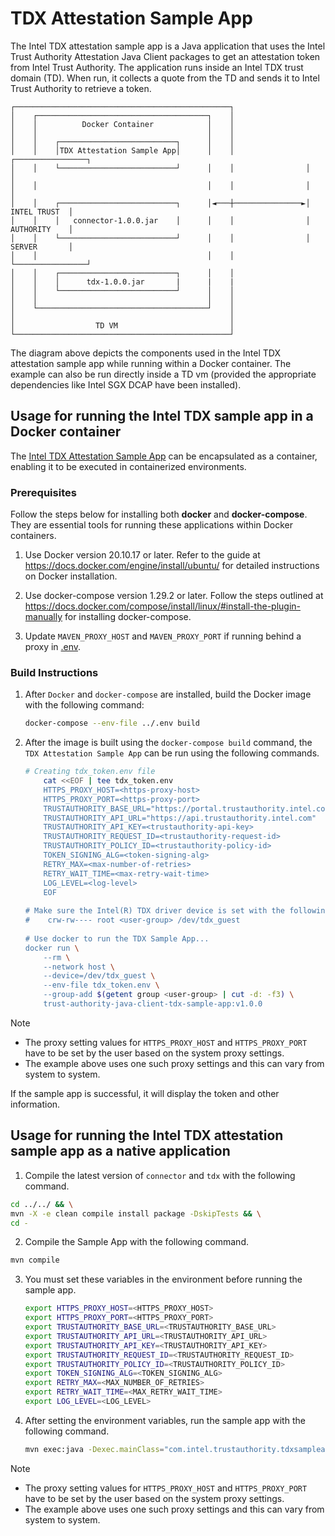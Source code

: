 # TDX Attestation Sample App

The Intel TDX attestation sample app is a Java application that uses the Intel Trust Authority Attestation Java Client packages
to get an attestation token from Intel Trust Authority. The application runs inside an Intel TDX trust domain (TD). When run,
it collects a quote from the TD and sends it to Intel Trust Authority to retrieve a token.

```
┌────────────────────────────────────────────────┐
│    ┌──────────────────────────────────────┐    │
│    │          Docker Container            │    │
│    │                                      │    │
│    │    ┌──────────────────────────┐      │    │
│    │    │TDX Attestation Sample App│      │    │                ┌────────────────┐
│    │    └──────────────────────────┘      │    │                │                │
│    │                                      │    │                │                │
│    │    ┌──────────────────────────┐      │◄───┼───────────────►│   INTEL TRUST  │
│    │    │   connector-1.0.0.jar    │      │    │                │   AUTHORITY    │
│    │    └──────────────────────────┘      │    │                │   SERVER       │
│    │                                      │    │                └────────────────┘
│    │    ┌──────────────────────────┐      │    │
│    │    │      tdx-1.0.0.jar       |      |    |
│    │    └──────────────────────────┘      │    │
│    │                                      │    │
│    └──────────────────────────────────────┘    │
│                                                │
│                  TD VM                         │
└────────────────────────────────────────────────┘
```
The diagram above depicts the components used in the Intel TDX attestation sample app while running within
a Docker container. The example can also be run directly inside a TD vm (provided
the appropriate dependencies like Intel SGX DCAP have been installed).

## Usage for running the Intel TDX sample app in a Docker container

The [Intel TDX Attestation Sample App](src/main/java/com/intel/trustauthority/tdx/SampleApp.java) can be encapsulated as a container, enabling it to be executed in containerized environments.

### Prerequisites

Follow the steps below for installing both **docker** and **docker-compose**. They are essential tools for running these applications within Docker containers.

1. Use Docker version 20.10.17 or later. Refer to the guide at https://docs.docker.com/engine/install/ubuntu/ for detailed instructions on Docker installation.

2. Use docker-compose version 1.29.2 or later. Follow the steps outlined at https://docs.docker.com/compose/install/linux/#install-the-plugin-manually for installing docker-compose.

3. Update `MAVEN_PROXY_HOST` and `MAVEN_PROXY_PORT` if running behind a proxy in [.env](../.env).

### Build Instructions

1. After  `Docker` and `docker-compose` are installed, build the Docker image with the following command:
   ```sh
   docker-compose --env-file ../.env build
   ```

2. After the image is built using the  `docker-compose build` command, the `TDX Attestation Sample App` can be run using the following commands.

   ```sh
   # Creating tdx_token.env file
       cat <<EOF | tee tdx_token.env
       HTTPS_PROXY_HOST=<https-proxy-host>
       HTTPS_PROXY_PORT=<https-proxy-port>
       TRUSTAUTHORITY_BASE_URL="https://portal.trustauthority.intel.com"
       TRUSTAUTHORITY_API_URL="https://api.trustauthority.intel.com"
       TRUSTAUTHORITY_API_KEY=<trustauthority-api-key>
       TRUSTAUTHORITY_REQUEST_ID=<trustauthority-request-id>
       TRUSTAUTHORITY_POLICY_ID=<trustauthority-policy-id>
       TOKEN_SIGNING_ALG=<token-signing-alg>
       RETRY_MAX=<max-number-of-retries>
       RETRY_WAIT_TIME=<max-retry-wait-time>
       LOG_LEVEL=<log-level>
       EOF
     
   # Make sure the Intel(R) TDX driver device is set with the following permissions:
   #    crw-rw---- root <user-group> /dev/tdx_guest
       
   # Use docker to run the TDX Sample App...
   docker run \
       --rm \
       --network host \
       --device=/dev/tdx_guest \
       --env-file tdx_token.env \
       --group-add $(getent group <user-group> | cut -d: -f3) \
       trust-authority-java-client-tdx-sample-app:v1.0.0
   ```

> [!NOTE]
> - The proxy setting values for `HTTPS_PROXY_HOST` and `HTTPS_PROXY_PORT` have to be set by the user based on the system proxy settings.
> - The example above uses one such proxy settings and this can vary from system to system.

If the sample app is successful, it will display the token and other information. 

## Usage for running the Intel TDX attestation sample app as a native application

1.  Compile the latest version of `connector` and `tdx` with the following command.

   ```sh
   cd ../../ && \
   mvn -X -e clean compile install package -DskipTests && \
   cd -
   ```

2.  Compile the Sample App with the following command.

   ```sh
   mvn compile
   ```

3. You must set these variables in the environment before running the sample app.

   ```sh
   export HTTPS_PROXY_HOST=<HTTPS_PROXY_HOST>
   export HTTPS_PROXY_PORT=<HTTPS_PROXY_PORT>
   export TRUSTAUTHORITY_BASE_URL=<TRUSTAUTHORITY_BASE_URL>
   export TRUSTAUTHORITY_API_URL=<TRUSTAUTHORITY_API_URL>
   export TRUSTAUTHORITY_API_KEY=<TRUSTAUTHORITY_API_KEY>
   export TRUSTAUTHORITY_REQUEST_ID=<TRUSTAUTHORITY_REQUEST_ID>
   export TRUSTAUTHORITY_POLICY_ID=<TRUSTAUTHORITY_POLICY_ID>
   export TOKEN_SIGNING_ALG=<TOKEN_SIGNING_ALG>
   export RETRY_MAX=<MAX_NUMBER_OF_RETRIES>
   export RETRY_WAIT_TIME=<MAX_RETRY_WAIT_TIME>
   export LOG_LEVEL=<LOG_LEVEL>
   ```

4. After setting the environment variables, run the sample app with the following command.

   ```sh
   mvn exec:java -Dexec.mainClass="com.intel.trustauthority.tdxsampleapp.SampleApp"
   ```

> [!NOTE]
> - The proxy setting values for `HTTPS_PROXY_HOST` and `HTTPS_PROXY_PORT` have to be set by the user based on the system proxy settings.
> - The example above uses one such proxy settings and this can vary from system to system.

